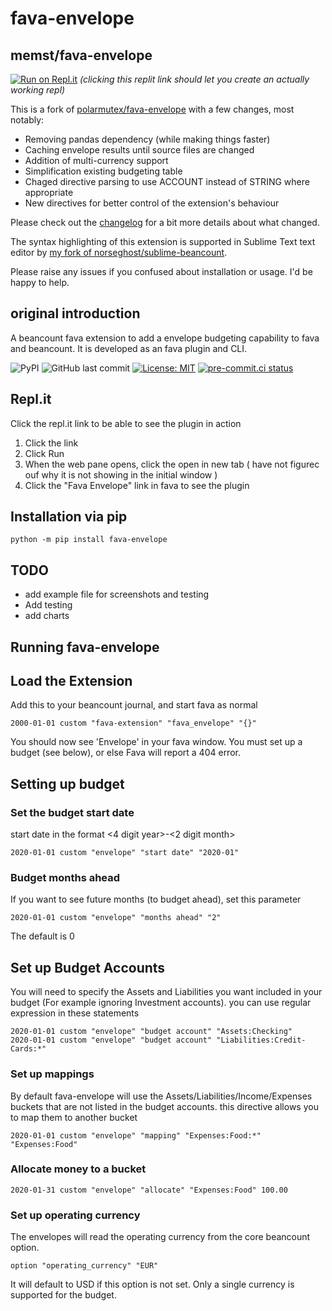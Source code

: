 # fava-envelope

## memst/fava-envelope

[![Run on Repl.it](https://repl.it/badge/github/memst/fava-envelope)](https://repl.it/github/memst/fava-envelope)
_(clicking this replit link should let you create an actually working repl)_

This is a fork of [polarmutex/fava-envelope](https://github.com/polarmutex/fava-envelope) with a few changes, most notably:
- Removing pandas dependency (while making things faster)
- Caching envelope results until source files are changed
- Addition of multi-currency support
- Simplification existing budgeting table
- Chaged directive parsing to use ACCOUNT instead of STRING where appropriate
- New directives for better control of the extension's behaviour

Please check out the [changelog](https://github.com/memst/fava-envelope/blob/master/CHANGELOG.md) for a bit more details about what changed.

The syntax highlighting of this extension is supported in Sublime Text text editor by [my fork of norseghost/sublime-beancount](https://github.com/memst/sublime-beancount).

Please raise any issues if you confused about installation or usage. I'd be happy to help.

## original introduction

A beancount fava extension to add a envelope budgeting capability to fava and beancount. It is developed as an fava plugin and CLI.

![PyPI](https://img.shields.io/pypi/v/fava-envelope?color=success&label=pypi%20package)
![GitHub last commit](https://img.shields.io/github/last-commit/bryall/fava-envelope)
[![License: MIT](https://img.shields.io/badge/License-MIT-blue.svg)](https://opensource.org/licenses/MIT)
[![pre-commit.ci status](https://results.pre-commit.ci/badge/github/polarmutex/fava-envelope/master.svg)](https://results.pre-commit.ci/latest/github/polarmutex/fava-envelope/master)

## Repl.it
Click the repl.it link to be able to see the plugin in action
1. Click the link
2. Click Run
3. When the web pane opens, click the open in new tab ( have not figurec ouf why it is not showing in the initial window )
4. Click the "Fava Envelope" link in fava to see the plugin

## Installation via pip
```
python -m pip install fava-envelope
```

## TODO

* add example file for screenshots and testing
* Add testing
* add charts

## Running fava-envelope

## Load the Extension
Add this to your beancount journal, and start fava as normal
```
2000-01-01 custom "fava-extension" "fava_envelope" "{}"
```

You should now see 'Envelope' in your fava window. You must set up a budget (see below), or else Fava will report a 404 error.

## Setting up budget

### Set the budget start date
start date in the format <4 digit year>-<2 digit month>
```
2020-01-01 custom "envelope" "start date" "2020-01"
```

### Budget months ahead
If you want to see future months (to budget ahead), set this parameter
```
2020-01-01 custom "envelope" "months ahead" "2"
```
The default is 0

## Set up Budget Accounts
You will need to specify the Assets and Liabilities you want included in your budget (For example ignoring Investment accounts). you can use regular expression in these statements
```
2020-01-01 custom "envelope" "budget account" "Assets:Checking"
2020-01-01 custom "envelope" "budget account" "Liabilities:Credit-Cards:*"
```

### Set up mappings
By default fava-envelope will use the Assets/Liabilities/Income/Expenses buckets that are not listed in the budget accounts. this directive allows you to map them to another bucket
```
2020-01-01 custom "envelope" "mapping" "Expenses:Food:*" "Expenses:Food"
```

### Allocate money to a bucket
```
2020-01-31 custom "envelope" "allocate" "Expenses:Food" 100.00
```

### Set up operating currency
The envelopes will read the operating currency from the core beancount option.
```
option "operating_currency" "EUR"
```
It will default to USD if this option is not set. Only a single currency is supported for the budget.
